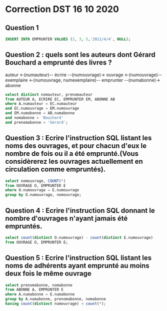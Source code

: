 # Correction DST 16 10 2020
## Question 1
```sql
INSERT INTO EMPRUNTER VALUES (2, 3, 5,'2011/4/4', NULL);
```
## Question 2 : quels sont les auteurs dont Gérard Bouchard a emprunté des livres ?

auteur 
    <-(numauteur)-- écrire 
    --(numouvrage)-> ouvrage 
        <-(numouvrage)-- exemplaire 
            <-(numouvrage, numexemplaire)-- 
                emprunter 
                    --(numabonne)-> abonne

```sql
select distinct nomauteur, prenomauteur
from AUTEUR A, ECRIRE EC, EMPRUNTER EM, ABONNE AB
where A.numauteur = EC.numauteur
and EC.numouvrage = EM.numouvrage
and EM.numabonne = AB.numabonne
and nomabonne = 'Bouchard'
and prenomabonne = 'Gérard';
```
## Question 3 : Ecrire l'instruction SQL listant les noms des ouvrages, et pour chacun d'eux le nombre de fois ou il a été emprunté.(Vous considèrerez les ouvrages actuellement en circulation comme empruntés).
```sql
select nomouvrage, COUNT(*)
from OUVRAGE O, EMPRUNTER E
where O.numouvrage = E.numouvrage
group by O.numouvrage, nomouvrage;
```
## Question 4 : Ecrire l'instruction SQL donnant le nombre d'ouvrages n'ayant jamais été empruntés.
```sql
select count(distinct O.numouvrage) - count(distinct E.numouvrage)
from OUVRAGE O, EMPRUNTER E;
```
## Question 5 : Ecrire l'instruction SQL listant les noms de adhérents ayant emprunté au moins deux fois le même ouvrage
```sql
select prenomabonne, nomabonne
from ABONNE A, EMPRUNTER E
where A.numabonne = E.numabonne
group by A.numabonne, prenomabonne, nomabonne
having count(distinct numouvrage) < count(*);
```
